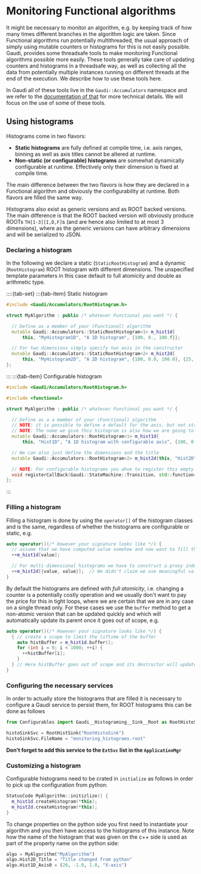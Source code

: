 <!--
Copyright (c) 2014-2024 Key4hep-Project.

This file is part of Key4hep.
See https://key4hep.github.io/key4hep-doc/ for further info.

Licensed under the Apache License, Version 2.0 (the "License");
you may not use this file except in compliance with the License.
You may obtain a copy of the License at

    http://www.apache.org/licenses/LICENSE-2.0

Unless required by applicable law or agreed to in writing, software
distributed under the License is distributed on an "AS IS" BASIS,
WITHOUT WARRANTIES OR CONDITIONS OF ANY KIND, either express or implied.
See the License for the specific language governing permissions and
limitations under the License.
-->

# Monitoring Functional algorithms

It might be necessary to monitor an algorithm, e.g. by keeping track of how many
times different branches in the algorithm logic are taken. Since Functional
algorithms run potentially multithreaded, the usual approach of simply using
mutable counters or histograms for this is not easily possible. Gaudi, provides
some threadsafe tools to make monitoring Functional algorithms possible more
easily. These tools generally take care of updating counters and histograms in a
threadsafe way, as well as collecting all the data from potentially multiple
instances running on different threads at the end of the execution. We describe
how to use these tools here.

In Gaudi all of these tools live in the `Gaudi::Accumulators` namespace and we
refer to the [documentation of
that](ttps://gaudi.web.cern.ch/doxygen/v40r0/da/dd5/namespace_gaudi_1_1_accumulators.html)
for more technical details. We will focus on the use of some of these tools.

## Using histograms
Histograms come in two flavors:
- **Static histograms** are fully defined at compile time, i.e. axis ranges,
  binning as well as axis titles cannot be altered at runtime.
- **Non-static (or configurable) histograms** are somewhat dynamically
  configurable at runtime. Effectively only their dimension is fixed at compile
  time.

The main difference between the two flavors is how they are declared in a
Functional algorithm and obviously the configurability at runtime. Both flavors
are filled the same way.

Histograms also exist as generic versions and as ROOT backed versions. The main
difference is that the ROOT backed version will obviously produce ROOTs
`TH[1-3][I,D,F]`s (and are hence also limited to at most 3 dimensions), where as
the generic versions can have arbitrary dimensions and will be serialized to
JSON.

### Declaring a histogram

In the following we declare a static (`StaticRootHistogram`) and a dynamic
(`RootHistogram`) ROOT histogram with different dimensions. The unspecified template
parameters in this case default to full atomicity and double as arithmetic type.

::::{tab-set}
:::{tab-item} Static histogram
```cpp
#include <Gaudi/Accumulators/RootHistogram.h>

struct MyAlgorithm : public /* whatever Functional you want */ {

  // Define as a member of your (Functional) algorithm
  mutable Gaudi::Accumulators::StaticRootHistogram<1> m_hist1d{
      this, "MyHistogram1D", "A 1D histogram", {100, 0., 100.f}};

  // For two dimensions simply specify two axis in the constructor
  mutable Gaudi::Accumulators::StaticRootHistogram<2> m_hist2d{
      this, "MyHistogram2D", "A 2D histogram", {100, 0.0, 100.0}, {25, 0.0, 1.0, "axis title"}};
};
```
:::
:::{tab-item} Configurable histogram
```cpp
#include <Gaudi/Accumulators/RootHistogram.h>

#include <functional>

struct MyAlgorithm : public /* whatever Functional you want */ {

  // Define as a a member of your (Functional) algorithm
  // NOTE: it is possible to define a default for the axis, but not strictly necessary
  // NOTE: The name we give this histogram is also how we are going to customize from python later
  mutable Gaudi::Accumulators::RootHistogram<1> m_hist1d{
      this, "Hist1D", "A 1D histogram with configurable axis", {100, 0., 100.f}};

  // We can also just define the dimensions and the title
  mutable Gaudi::Accumulators::RootHistogram<2> m_hist2d{this, "Hist2D", "A 2D histogram"};

  // NOTE: For configurable histograms you ahve to register this empty callback
  void registerCallBack(Gaudi::StateMachine::Transition, std::function<void()>){};
};
```
:::

### Filling a histogram

Filling a histogram is done by using the `operator[]` of the histogram classes
and is the same, regardless of whether the histograms are configurable or
static, e.g.

```cpp
auto operator()(/* However your signature looks like */) {
  // assume that we have computed value somehow and now want to fill the histogram with it
  ++m_hist1d[value];

  // For multi-dimensional histograms we have to construct a proxy index on the fly
  ++m_hist2d[{value, value}];  // We didn't claim we use meaningful values for filling
}
```

By default the histograms are defined with *full atomicity*, i.e. changing a
counter is a potentially costly operation and we usually don't want to pay the
price for this in tight loops, where we are certain that we are in any case on a
single thread only. For these cases we use the `buffer` method to get a
non-atomic version that can be updated quickly and which will automatically
update its parent once it goes out of scope, e.g.

```cpp
auto operator()(/* However your signature looks like */) {
  { // create a scope to limit the liftime of the buffer
    auto histBuffer = m_hist1d.buffer();
    for (int i = 0; i < 1000; ++i) {
      ++histBuffer[i];
    }
  } // Here histBuffer goes out of scope and its destructor will update m_hist1d in a threadsafe way
}
```

### Configuring the necessary services

In order to actually store the histograms that are filled it is necessary to
configure a Gaudi service to persist them, for ROOT histograms this can be done
as follows

```python
from Configurables import Gaudi__Histograming__Sink__Root as RootHistoSink

histoSinkSvc = RootHistSink("RootHistoSink")
histoSinkSvc.FileName = "monitoring_histograms.root"
```

**Don't forget to add this service to the `ExtSvc` list in the `ApplicationMgr`**

### Customizing a histogram

Configurable histograms need to be crated in `initialize` as follows in order to
pick up the configuration from python:
```cpp
StatusCode MyAlgorithm::initizlize() {
  m_hist1d.createHistogram(*this);
  m_hist2d.createHistogram(*this);
}
```

To change properties on the python side you first need to instantiate your
algorithm and you then have access to the histograms of this instance. Note how
the name of the histogram that was given on the c++ side is used as part of the
property name on the python side:

```python
algo = MyAlgorithm("MyAlgorithm")
algo.Hist2D_Title = "Title changed from python"
algo.Hist1D_Axis0 = (20, -1.0, 1.0, "X-axis")
```

